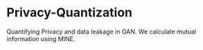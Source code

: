 # Privacy-Quantization
Quantifying Privacy and data leakage in GAN. We calculate mutual information using MINE. 
